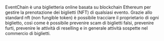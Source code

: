 EventChain è una biglietteria online basata su blockchain Ethereum per gestire la prenotazione dei biglietti (NFT) di qualsiasi evento. Grazie allo standard nft (non fungible token) è possibile tracciare il proprietario di ogni biglietto, così come è possibile prevenire scam di biglietti falsi, prevenire furti, prevenire le attività di reselling e in generale attività sospette nel commercio di biglietti.
